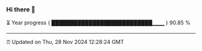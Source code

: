 ### Hi there 👋

⏳ Year progress { ███████████████████████████▁▁▁ } 90.85 %

---

⏰ Updated on Thu, 28 Nov 2024 12:28:24 GMT
